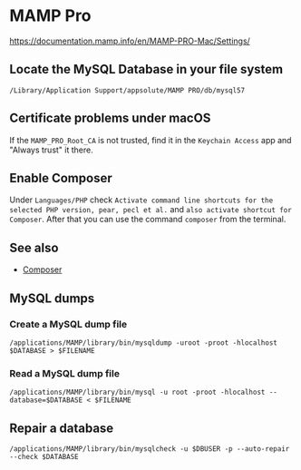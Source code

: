 # MAMP Pro

https://documentation.mamp.info/en/MAMP-PRO-Mac/Settings/

## Locate the MySQL Database in your file system

    /Library/Application Support/appsolute/MAMP PRO/db/mysql57

## Certificate problems under macOS

If the `MAMP_PRO_Root_CA` is not trusted, find it in the `Keychain Access` app and "Always trust" it there.

## Enable Composer

Under `Languages/PHP` check `Activate command line shortcuts for the selected PHP version, pear, pecl et al.` and
`also activate shortcut for Composer`. After that you can use the command `composer` from the terminal.

## See also

- [Composer](Composer)

## MySQL dumps

### Create a MySQL dump file

```
/applications/MAMP/library/bin/mysqldump -uroot -proot -hlocalhost $DATABASE > $FILENAME
```

### Read a MySQL dump file

```
/applications/MAMP/library/bin/mysql -u root -proot -hlocalhost --database=$DATABASE < $FILENAME
```

## Repair a database

```
/applications/MAMP/library/bin/mysqlcheck -u $DBUSER -p --auto-repair --check $DATABASE
```
